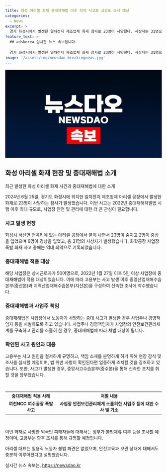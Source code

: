 ```yaml
---
title: 화성 아리셀 화재 중대재해법 이후 최악 사고로 고강도 조사 예상
categories:
  - News
excerpt: >
  경기 화성시에서 발생한 일차전지 제조업체 화재 참사로 23명이 사망했다. 사상자는 31명으로 중대재해법이 시행된 2022년 이후 최악의 규모다. 사업주는 안전보건관리체계를 구축 의무가 있으며, 고용부는 수사전담팀을 구성하여 엄중한 대응을 취할 예정이다. 현지 감식이 이뤄진 후 법 위반 사항이 확인된다면 엄중한 조치를 취할 것을 강조했다. 중대재해법은 사망자 발생 시 사업주나 경영책임자를 처벌하도록 하는데, 화재 원인과 책임 소재를 철저히 규명할 예정이다.
feature_text: >
  ## adskorea 실시간 뉴스 속보입니다.

  경기 화성시에서 발생한 일차전지 제조업체 화재 참사로 23명이 사망했다. 사상자는 31명으로 중대재해법이 시행된 2022년 이후 최악의 규모다. 사업주는 안전보건관리체계를 구축 의무가 있으며, 고용부는 수사전담팀을 구성하여 엄중한 대응을 취할 예정이다. 현지 감식이 이뤄진 후 법 위반 사항이 확인된다면 엄중한 조치를 취할 것을 강조했다. 중대재해법은 사망자 발생 시 사업주나 경영책임자를 처벌하도록 하는데, 화재 원인과 책임 소재를 철저히 규명할 예정이다.
image: '/assets/img/newsdao_breakingnews.jpg'
---
```


<p><img src="/assets/img/newsdao_breakingnews.jpg" alt="adskorea 속보" /></p>

<h2 data-ke-size="size26">화성 아리셀 화재 현장 및 중대재해법 소개</h2>

<p data-ke-size="size16">최근 발생한 화성 아리셀 화재 사건과 중대재해법에 대한 소개</p>

<p data-ke-size="size16">2024년 6월 25일, 경기도 화성시에 위치한 일차전지 제조업체 아리셀 공장에서 발생한 화재로 23명이 사망하는 참사가 발생했습니다. 이번 사고는 2022년 중대재해처벌법 시행 이후 최대 규모로, 사업장 안전 및 관리에 대한 더 큰 관심이 필요합니다.</p>

<h3 data-ke-size="size24">사고 발생 현장</h3>

<p data-ke-size="size16">화성시 서신면 전곡리에 있는 아리셀 공장에서 불이 나면서 23명이 숨지고 2명이 중상을 입었으며 6명이 경상을 입었고, 총 31명의 사상자가 발생했습니다. 화학공장 사업장 폭발 화재 사고 중에는 역대 최악으로 기록되었습니다.</p>

<h3 data-ke-size="size24">중대재해법 적용 대상</h3>

<p data-ke-size="size16">해당 사업장은 상시근로자가 50여명으로, 2022년 1월 27일 이후 5인 이상 사업장에 중대재해법이 적용 대상이었습니다. 이에 따라 고용부는 사고 발생 이후 중앙산업재해수습본부(중산본)과 지역산업재해수습본부(지산본)을 구성하여 신속한 조사에 착수했습니다.</p>

<h3 data-ke-size="size24">중대재해법과 사업주 책임</h3>

<p data-ke-size="size16">중대재해법은 사업장에서 노동자가 사망하는 중대 사고가 발생한 경우 사업주나 경영책임자 등을 처벌하도록 하고 있습니다. 사업주나 경영책임자가 사업장의 안전보건관리체계를 구축하고 관리를 소홀히 한 경우, 중대재해법에 따라 처벌 대상이 됩니다.</p>

<h3 data-ke-size="size24">확인된 사고 원인과 대응</h3>

<p data-ke-size="size16">고용부는 사고 원인을 철저하게 규명하고, 책임 소재를 분명하게 하기 위해 현장 감식 및 조사를 실시할 예정이며, 법 위반 사항이 확인된다면 엄중하게 조치할 것을 강조하고 있습니다. 또한, 사고가 발생한 경우, 중앙사고수습본부(중수본)을 통해 신속한 조치를 취할 것을 당부했습니다.</p>

<p data-ke-size="size16">&nbsp;</p>

<table>
    <tbody>
        <tr>
            <td style="text-align: center; height: 17px;"><b>중대재해법 적용 사례</b></td>
            <td style="text-align: center; height: 17px;"><b>처벌 내용</b></td>
        </tr>
        <tr>
            <td style="text-align: center; height: 17px;"><b>여천NCC 여수공장 폭발 사고</b></td>
            <td style="text-align: center; height: 17px;"><b>사업장 안전보건관리체계 소홀히한 사업주 등에 대한 수사 및 기소</b></td>
        </tr>
    </tbody>
</table>

<p data-ke-size="size16">&nbsp;</p>

<p data-ke-size="size16">이번 화재로 사망한 외국인 피해자들에 대해서는 정부가 불법체류 여부 등을 조사할 예정이며, 고용부는 향후 조사를 통해 규명할 예정입니다.</p>

<p data-ke-size="size16">아리셀 대표는 일용직 노동자 불법 파견은 없었으며, 안전교육과 보관 상태에 대해서도 충분히 이루어졌다고 설명했습니다.</p>
실시간 뉴스 속보는, <a href="https://newsdao.kr" rel="dofollow">https://newsdao.kr</a>


